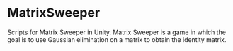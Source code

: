 # MatrixSweeper

Scripts for Matrix Sweeper in Unity. Matrix Sweeper is a game in which the goal is to use Gaussian elimination on a matrix to obtain the identity matrix.

